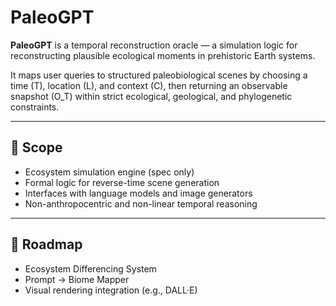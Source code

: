 # PaleoGPT

**PaleoGPT** is a temporal reconstruction oracle — a simulation logic for reconstructing plausible ecological moments in prehistoric Earth systems.

It maps user queries to structured paleobiological scenes by choosing a time (T), location (L), and context (C), then returning an observable snapshot (O_T) within strict ecological, geological, and phylogenetic constraints.

---

## 📘 Scope

- Ecosystem simulation engine (spec only)
- Formal logic for reverse-time scene generation
- Interfaces with language models and image generators
- Non-anthropocentric and non-linear temporal reasoning

---

## 🔮 Roadmap

- Ecosystem Differencing System
- Prompt → Biome Mapper
- Visual rendering integration (e.g., DALL·E)
